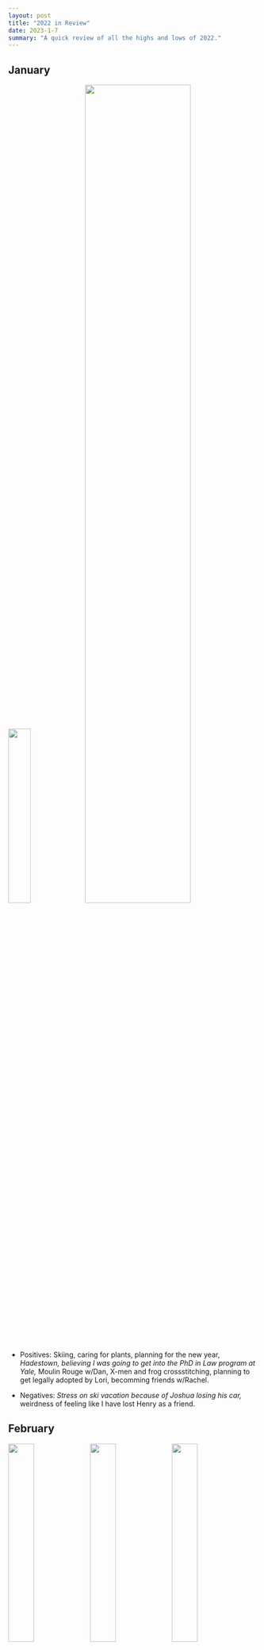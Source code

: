 ```yaml
---
layout: post
title: "2022 in Review"
date: 2023-1-7
summary: "A quick review of all the highs and lows of 2022."
---
```


<h2>January</h2>

<img src="https://i.imgur.com/T77pZcn.jpg" style="width: 30%" />
<img src="https://i.imgur.com/nirBYkA.jpg" style="width: 65%" /> 

- Positives: Skiing, caring for plants, planning for the new year, _Hadestown, believing I was going to get into the PhD in Law program at Yale,_ Moulin Rouge w/Dan, X-men and frog crossstitching, planning to get legally adopted by Lori, becomming friends w/Rachel.

- Negatives: _Stress on ski vacation because of Joshua losing his car,_ weirdness of feeling like I have lost Henry as a friend.

<h2>February</h2>

<img src="https://i.imgur.com/OSmHn7e.jpg" style="width: 32%" />
<img src="https://i.imgur.com/Qdop0FW.jpg" style="width: 32%" /> 
<img src="https://i.imgur.com/ZuF6qY0.jpg" style="width: 32%" />

- Positives: Getting smartwool long underwear, Night Yorb surviving being trimmed, _believing I could get the Quattrone fellowship,_ feeling confident in my new purple swimsuit, _playing Horizon Forbidden West_ starting to see real muscle growth in my upper body, gettiny m Purim costume, _Sleep No More, spending time with Orlando, Juliana, and Thrailkill and seeing Punch Brothers._

- Negatives: Chlilpad breaking, Valentine's day feeling weird because relationship is unsteady, _getting rejected by PhD in Law program_

<h2>March</h2>

<img src="https://i.imgur.com/uUShEy3.jpg" style="width: 25%" />
<img src="https://i.imgur.com/lm7OsFY.jpg" style="width: 25%" /> 
<img src="https://i.imgur.com/6ATIBBP.jpg" style="width: 45%" />

- Positives: _Feeling like I nailed the Quattrone interview,_ perm, feeling like I'm seeing changes from exercising, big Purim party, feeling understood by Rabbi Jason from Israel, the Dead Sea

- Negatives: Bad weather for Purim, _getting rejected by the Quattrone Center, getting held at Israeli customs, the coldest March in 100 years in Israel, the immense heartbreak of Israel and Palestine, the judgement I faced as a Jew on the iTrek trip, feeling like a failure because of not getting an academic position_

<h2>April</h2>

<img src="https://i.imgur.com/PItc3Tx.jpg" style="width: 40%" />
<img src="https://i.imgur.com/2TJkky4.jpg" style="width: 40%" /> 

- Positives: Counseling helping with overcoming feelings of failure, painting mimic mini, law prom, getting cute swimsuit and swimsuit cover to prepare for Greece trip, preparing for conversion, _getting adopted,_ getting a handle on repaying loans thanks to GULC financial advisor, Barcade singles night, pre-passover farm harvest, watching Prince of Egypt with friends, getting paper debt forgiven, getting graduation outfit

- Negatives: Joshua not enjoying much of law prom, family drama because of adoption, other student getting mad at me in clinic, relationship stress picking up again

<h2>May</h2>

<img src="https://i.imgur.com/VIXQ7zb.jpg" style="width: 32%" />
<img src="https://i.imgur.com/o5pfu5d.jpg" style="width: 32%" /> 
<img src="https://i.imgur.com/ODqd7bs.jpg" style="width: 32%" />

- Positives: New plants, Little Shop and the Little Shop after party, Shabbat dinner at Avi's, planning to move, _graduating law school, spending time with family around graduation, converting to Judaism,_ making my first challah, getting stainless steel pan, plants growing, _getting new swimsuits_ 

- Negatives: Piercing healing problems, strange sternum rash, relationship stress picking up

<h2>June</h2>

<img src="https://i.imgur.com/6SPoNGG.jpg" style="width: 32%" />
<img src="https://i.imgur.com/Y40xO49.jpg" style="width: 32%" /> 
<img src="https://i.imgur.com/kQjjg6r.jpg" style="width: 32%" />

- Positives: Spending time with friend visiting from LA, making a kokedama, seeing first pictures of Sal, planning to move, seeing the Mets, painting with Eric, _dinner w/Rabbi Ponet,_ Mets game w/Yanni, Mets game w/Alec, Gabrielle's pre-July 4 party, perm looking nice
 
- Negatives: Allergic reation to the kokedama moss, taking the NYLE, relationship stress mounting especially around moving details, Shabbat dinner cancelled because _Roe_ overturned, AC breaking, stress of de-tangling long viney plants

<h2>July</h2>

<img src="https://i.imgur.com/KtFwzDG.jpg" style="width: 35%" />
<img src="https://i.imgur.com/EocvwxQ.jpg" style="width: 35%" /> 
<img src="https://i.imgur.com/zxN1BGz.jpg" style="width: 25%" />

- Positives: _Moving to New York,_ Thor Love and Thunder, outfitting new apartment, Dan's birthday dinner, new perm, getting Richard III Shakespeare in the Park tickets and attending it, getting new pictures of kitten Sal, getting new TV, feeling confident about most of the bar, _dinner with Orlando and Kira bar day one, pool day with Orlando after bar day two,_ Yanni's birthday party, brunch and nails with Amir's family, 

- Negatives: Hosting a guest before being unpacked, _relationship stress peaking with being unsupported during COVID, being very symptomatic with COVID right before taking the bar,_ the first day of the bar being unexpectedly difficult

<h2>August</h2>

<img src="https://i.imgur.com/JQQXrnY.jpg" style="width: 25%" />
<img src="https://i.imgur.com/5Q2axR9.jpg" style="width: 25%" /> 
<img src="https://i.imgur.com/J7wW8gF.jpg" style="width: 45%" />

- Positives: _Begining bedroom planning and painting,_ seeing Jill in Portland, getting new cool silverware, feeling so much less stressed after breakup, getting cool fanny pack, getting Greece nails, _Greece Greece Greece Greece Greece all of it the sun the reading the friendship the Mamos_

- Negatives: _Realizing in Portland that I need to end my relationship, breaking up with boyfriend,_ bad massage at Massage Envy, having to sprint through the Paris airport to not miss flight only to realize I wasn't in danger of missing the flight, Boston visit plans getting changed last minute

<h2>September</h2>

<img src="https://i.imgur.com/kXaBQ5y.jpg" style="width: 32%" />
<img src="https://i.imgur.com/Vbi7Jdu.jpg" style="width: 32%" /> 
<img src="https://i.imgur.com/sGKcppQ.jpg" style="width: 32%" />

- Positives: Visiting Boston friends, baseball weekend with dad, _bringing home Salazar,_ painting the bedroom, meeting Brock and starting to spend time with him, friends meeting Sal, Juliana visiting and getting suit fitting, making a rug for Salazar, socializing on the law firm hike, Met Opera w/Yanni

- Negatives: Coming back to apartment to discovery huge leak in kitchen ceiling, having trouble finding a good couch, worrying about Sal's eye, feeling so tired and sick after the law firm hike, nerves of Sal potentially being sick while I was on hike

<h2>October</h2>

<img src="https://i.imgur.com/zq0q2xU.jpg" style="width: 72%" /> 
<img src="https://i.imgur.com/bcigjmH.jpg" style="width: 26%" />

- Positives: Having a thoughtful Yom Kippur, catching up w/Dennis, catching up w/Kenny, Alec's housewarming, _so many good dates with Brock,_ massage and polish before first day of job, brunch with friends on weekend, getting new gym clothes, _passing the bar,_ feeling very fit, snuggles with Sal, _finishing painting,_ feeling excited about work, becomming official with Brock

- Negatives: Feeling like a lot of questions were unanswered and unnecessarily stressful at work 

<h2>November</h2>

<img src="https://i.imgur.com/15Wt7g1.jpg" style="width: 32%" />
<img src="https://i.imgur.com/NGNM2ts.jpg" style="width: 32%" /> 
<img src="https://i.imgur.com/5xRjksV.jpg" style="width: 32%" />

- Positives: Chasing Kira for the marathon, _visitng DC for Orlando and Juliana's play,_ a bunch of time with Brock, Juliana visits for second suit fitting and Into the Woods, _Lori visits and we see Phantom and set up Sal's platforms,_ feeling fit with many trips to the gym, adding touches to the apartment, snuggling with Sal

- Negatives: Weirdness with Joshua at bar, feeling nervous about work being slow, struggling to find professional clothes that fit

<h2>December</h2>

<img src="https://i.imgur.com/FwXNtim.jpg" style="width: 25%" />
<img src="https://i.imgur.com/E8KCHeY.jpg" style="width: 25%" /> 
<img src="https://i.imgur.com/PY7Zz59.jpg" style="width: 45%" />

- Positives: Seeing the Menu, holiday party, hanging with Noam, seeing Black Panther, hanging with Amir and Reagan, Colleen's visit and seeing the Play that Goes Wrong again, _ski vacation,_ celebrating Hanukkah 

- Negatives: _Feeling stress about not knowing if it's okay to have my phone off because of work,_ fear of not getting picked up by cab when we arrive at ski trip

<h2>Take-Aways</h2>

<b>Positives:</b>

- Buying clothes that make me feel confident was a big positive this year, probably spurred on by the combination of knowing that I would soon be making a good salary, and feeling more confident in my own skin thanks to time in the gym. Near the end of the year, I've really come to realize how much of my clothing is just hand-me-downs that never really sparked joy, they were just better than nothing, or better than what else I could afford. In the next year, I'd like to spend an inordinate amount of money getting clothes that make me feel great.
- Feeling good about my body because of exercise was a big positive this year too. Definitely going to keep that rolling next year. 

<b>Negatives:</b>

- My most consistent stress this year came from various romantic relationship troubles, which is difficult to "fix" because a lot of my big positives of the year came from romantic relationship things too. I'm pretty sure that's just the paradox of being vulnerable and known with people, but I'll try to keep my eye out next year to make sure I'm not staying in situations that aren't great.